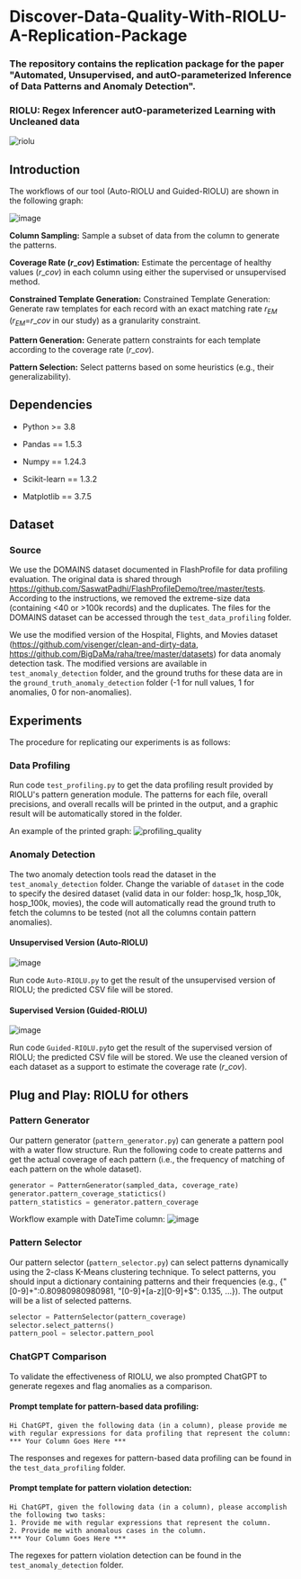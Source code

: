 # Discover-Data-Quality-With-RIOLU-A-Replication-Package

### The repository contains the replication package for the paper "Automated, Unsupervised, and autO-parameterized Inference of Data Patterns and Anomaly Detection".
### RIOLU: Regex Inferencer autO-parameterized Learning with Uncleaned data
![riolu](./images/316591300-f91de69f-25a8-4ace-8e0b-eb225434272d.png)


## Introduction
The workflows of our tool (Auto-RIOLU and Guided-RIOLU) are shown in the following graph:

![image](./images/methodology_overview.jpg?raw=true)

**Column Sampling:** Sample a subset of data from the column to generate the patterns. 

**Coverage Rate ($r\_{cov}$) Estimation:** Estimate the percentage of healthy values ($r\_{cov}$) in each column using either the supervised or unsupervised method.

**Constrained Template Generation:** Constrained Template Generation: Generate raw templates for each record with an exact matching rate $r_{EM}$ ($r_{EM}$=$r\_{cov}$ in our study) as a granularity constraint.

**Pattern Generation:** Generate pattern constraints for each template according to the coverage rate ($r\_{cov}$).

**Pattern Selection:** Select patterns based on some heuristics (e.g., their generalizability). 

## Dependencies

- Python >= 3.8

- Pandas == 1.5.3

- Numpy == 1.24.3

- Scikit-learn == 1.3.2

- Matplotlib == 3.7.5

## Dataset

### Source
We use the DOMAINS dataset documented in FlashProfile for data profiling evaluation. The original data is shared through https://github.com/SaswatPadhi/FlashProfileDemo/tree/master/tests. According to the instructions, we removed the extreme-size data (containing <40 or >100k records) and the duplicates. The files for the DOMAINS dataset can be accessed through the ```test_data_profiling``` folder. 

We use the modified version of the Hospital, Flights, and Movies dataset (https://github.com/visenger/clean-and-dirty-data, https://github.com/BigDaMa/raha/tree/master/datasets) for data anomaly detection task. The modified versions are available in ```test_anomaly_detection``` folder, and the ground truths for these data are in the ```ground_truth_anomaly_detection``` folder (-1 for null values, 1 for anomalies, 0 for non-anomalies). 

## Experiments
The procedure for replicating our experiments is as follows:

### Data Profiling
Run code ```test_profiling.py``` to get the data profiling result provided by RIOLU's pattern generation module. The patterns for each file, overall precisions, and overall recalls will be printed in the output, and a graphic result will be automatically stored in the folder. 

An example of the printed graph: 
![profiling_quality](./images/profiling_quality.png?raw=true)

### Anomaly Detection
The two anomaly detection tools read the dataset in the ```test_anomaly_detection``` folder. Change the variable of ```dataset``` in the code to specify the desired dataset (valid data in our folder: hosp_1k, hosp_10k, hosp_100k, movies), the code will automatically read the ground truth to fetch the columns to be tested (not all the columns contain pattern anomalies). 

#### Unsupervised Version (Auto-RIOLU)
![image](./images/unsupervised_coverage_rate_estimation.jpg?raw=true)

Run code ```Auto-RIOLU.py``` to get the result of the unsupervised version of RIOLU; the predicted CSV file will be stored. 

#### Supervised Version (Guided-RIOLU)
![image](./images/supervised_coverage_rate_estimation.jpg?raw=true)

Run code ```Guided-RIOLU.py```to get the result of the supervised version of RIOLU; the predicted CSV file will be stored. We use the cleaned version of each dataset as a support to estimate the coverage rate ($r\_{cov}$). 

## Plug and Play: RIOLU for others
### Pattern Generator
Our pattern generator (```pattern_generator.py```) can generate a pattern pool with a water flow structure. Run the following code to create patterns and get the actual coverage of each pattern (i.e., the frequency of matching of each pattern on the whole dataset). 

```python
generator = PatternGenerator(sampled_data, coverage_rate)
generator.pattern_coverage_statictics()
pattern_statistics = generator.pattern_coverage
```

Workflow example with DateTime column:
![image](./images/generation_example.jpg?raw=true)

### Pattern Selector
Our pattern selector (```pattern_selector.py```) can select patterns dynamically using the 2-class K-Means clustering technique. To select patterns, you should input a dictionary containing patterns and their frequencies (e.g., {"[0-9]+":0.80980980980981, "[0-9]+[a-z][0-9]+$": 0.135, ...}). The output will be a list of selected patterns. 

```python
selector = PatternSelector(pattern_coverage)
selector.select_patterns()
pattern_pool = selector.pattern_pool
```

### ChatGPT Comparison
To validate the effectiveness of RIOLU, we also prompted ChatGPT to generate regexes and flag anomalies as a comparison. 

#### Prompt template for pattern-based data profiling:
```
Hi ChatGPT, given the following data (in a column), please provide me with regular expressions for data profiling that represent the column:
*** Your Column Goes Here ***
```
The responses and regexes for pattern-based data profiling can be found in the ```test_data_profiling``` folder.

#### Prompt template for pattern violation detection:
```
Hi ChatGPT, given the following data (in a column), please accomplish the following two tasks:
1. Provide me with regular expressions that represent the column.
2. Provide me with anomalous cases in the column.
*** Your Column Goes Here ***
```
The regexes for pattern violation detection can be found in the ```test_anomaly_detection``` folder.

